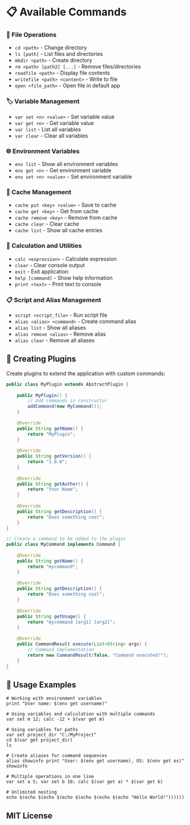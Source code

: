 # 📋 Available Commands

### 📁 File Operations
- `cd <path>` - Change directory
- `ls [path]` - List files and directories
- `mkdir <path>` - Create directory
- `rm <path> [path2] [...]` - Remove files/directories
- `readfile <path>` - Display file contents
- `writefile <path> <content>` - Write to file
- `open <file_path>` - Open file in default app

### 🏷️ Variable Management
- `var set <n> <value>` - Set variable value
- `var get <n>` - Get variable value
- `var list` - List all variables
- `var clear` - Clear all variables

### 🌐 Environment Variables
- `env list` - Show all environment variables
- `env get <n>` - Get environment variable
- `env set <n> <value>` - Set environment variable

### 💾 Cache Management
- `cache put <key> <value>` - Save to cache
- `cache get <key>` - Get from cache
- `cache remove <key>` - Remove from cache
- `cache clear` - Clear cache
- `cache list` - Show all cache entries

### 🧮 Calculation and Utilities
- `calc <expression>` - Calculate expression
- `clear` - Clear console output
- `exit` - Exit application
- `help [command]` - Show help information
- `print <text>` - Print text to console

### 📋 Script and Alias Management
- `script <script_file>` - Run script file
- `alias <alias> <command>` - Create command alias
- `alias list` - Show all aliases
- `alias remove <alias>` - Remove alias
- `alias clear` - Remove all aliases

## 🔌 Creating Plugins

Create plugins to extend the application with custom commands:

```java
public class MyPlugin extends AbstractPlugin {
    
    public MyPlugin() {
        // Add commands in constructor
        addCommand(new MyCommand());
    }
    
    @Override
    public String getName() {
        return "MyPlugin";
    }
    
    @Override
    public String getVersion() {
        return "1.0.0";
    }
    
    @Override
    public String getAuthor() {
        return "Your Name";
    }
    
    @Override
    public String getDescription() {
        return "Does something cool";
    }
}

// Create a command to be added to the plugin
public class MyCommand implements Command {
    
    @Override
    public String getName() {
        return "mycommand";
    }
    
    @Override
    public String getDescription() {
        return "Does something cool";
    }
    
    @Override
    public String getUsage() {
        return "mycommand [arg1] [arg2]";
    }
    
    @Override
    public CommandResult execute(List<String> args) {
        // Command implementation
        return new CommandResult(false, "Command executed!");
    }
}
```


## 🚀 Usage Examples

```
# Working with environment variables
print "User name: $(env get username)"

# Using variables and calculation with multiple commands
var set m 12; calc -12 + $(var get m)

# Using variables for paths
var set project_dir "C:/MyProject"
cd $(var get project_dir)
ls

# Create aliases for command sequences
alias showinfo print "User: $(env get username), OS: $(env get os)"
showinfo

# Multiple operations in one line
var set a 5; var set b 10; calc $(var get a) * $(var get b)

# Unlimited nesting
echo $(echo $(echo $(echo $(echo $(echo $(echo "Hello World!"))))))

```

## MIT License
